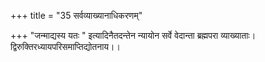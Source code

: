 +++
title = "35 सर्वव्याख्यानाधिकरणम्"

+++
"जन्माद्यस्य यतः " इत्यादिनैतदन्तेन न्यायोन सर्वे वेदान्ता ब्रह्मपरा व्याख्याताः। द्विरुक्तिरध्यायपरिसमाप्तिद्योतनाय।।
